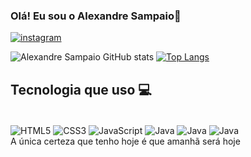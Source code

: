 ### Olá! Eu sou o Alexandre Sampaio👋

[![instagram](https://img.shields.io/badge/Instagram-E4405F?style=for-the-badge&logo=instagram&logoColor=black)](https://www.instagram.com/iamnobodyalg12/)

![Alexandre Sampaio  GitHub stats](https://github-readme-stats.vercel.app/api?username=NobodyAlexandre13&show_icons=true&bg_color=00000000)
[![Top Langs](https://github-readme-stats.vercel.app/api/top-langs/?username=NobodyAlexandre13&layout=donut)](https://github.com/NobodyAlexandre13/github-readme-stats)

### <h2>Tecnologia que uso 💻</h2>

<div style="display: inline-block"><br>
  <img align="center" alt="HTML5" src="https://img.shields.io/badge/HTML5-E34F26?style=for-the-badge&logo=html5&logoColor=white" />
  <img align="center" alt="CSS3" src="https://img.shields.io/badge/CSS3-1572B6?style=for-the-badge&logo=css3&logoColor=white" />
  <img align="center" alt="JavaScript" src="https://img.shields.io/badge/JavaScript-F7DF1E?style=for-the-badge&logo=javascript&logoColor=white" />
  <img align="center" alt="Java" src="https://img.shields.io/badge/Java-ED8B00?style=for-the-badge&logo=openjdk&logoColor=white" />
  <img align="center" alt="Java" src="https://img.shields.io/badge/React-20232A?style=for-the-badge&logo=react&logoColor=61DAFB" />
  <img align="center" alt="Java" src="https://img.shields.io/badge/jQuery-0769AD?style=for-the-badge&logo=jquery&logoColor=white" />
</div><br>
A única certeza que tenho hoje é que amanhã será hoje


